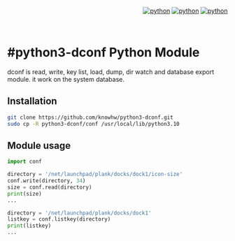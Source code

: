 

<div align="right">

[![python](https://img.shields.io/badge/Python-3.10-3776AB.svg?style=flat&logo=python&logoColor=white)](https://www.python.org)
[![python](https://img.shields.io/badge/Python-3.11-3776AB.svg?style=flat&logo=python&logoColor=white)](https://www.python.org)
[![python](https://img.shields.io/badge/Python-3.12-3776AB.svg?style=flat&logo=python&logoColor=white)](https://www.python.org)

</div>

<br/>

# #python3-dconf Python Module
dconf is read, write, key list, load, dump, dir watch and database export module. it work on the system database.<br/>

## Installation
~~~bash
git clone https://github.com/knowhw/python3-dconf.git
sudo cp -R python3-dconf/conf /usr/local/lib/python3.10
~~~

## Module usage
~~~python
import conf

directory = '/net/launchpad/plank/docks/dock1/icon-size'
conf.write(directory, 34)
size = conf.read(directory)
print(size)
...

directory = '/net/launchpad/plank/docks/dock1'
listkey = conf.listkey(directory)
print(listkey)
...
~~~




